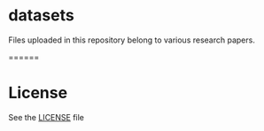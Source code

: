 # datasets
Files uploaded in this repository belong to various research papers.

======
# License

See the [LICENSE](https://github.com/arti-all/datasets/blob/main/LICENSE.md) file 
